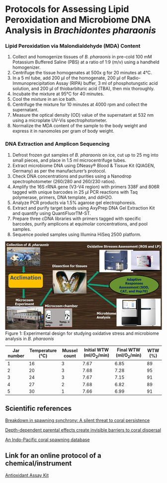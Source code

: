 # **Protocols for Assessing Lipid Peroxidation and Microbiome DNA Analysis in *Brachidontes pharaonis***

### **Lipid Peroxidation via Malondialdehyde (MDA) Content**

1. Collect and homogenize tissues of *B. pharaonis* in pre-cold 100 mM Potassium Buffered Saline (PBS) at a ratio of 1:9 (m/v) using a handheld homogenizer.
2. Centrifuge the tissue homogenates at 500x g for 20 minutes at 4°C.
3. In a 5 ml tube, add 200 µl of the homogenate, 200 µl of Radio-Immunoprecipitation Assay (RIPA) buffer, 3 ml of phosphotungstic acid solution, and 200 µl of thiobarbituric acid (TBA), then mix thoroughly.
4. Incubate the mixture at 95°C for 40 minutes.
5. Cool the mixture in an ice bath.
6. Centrifuge the mixture for 10 minutes at 4000 rpm and collect the supernatant.
7. Measure the optical density (OD) value of the supernatant at 532 nm using a microplate UV-Vis spectrophotometer.
8. Normalize the MDA content of the sample to the body weight and express it in nanomoles per gram of body weight.

### **DNA Extraction and Amplicon Sequencing**

1. Defrost frozen gut samples of *B. pharaonis* on ice, cut up to 25 mg into small pieces, and place in 1.5 ml microcentrifuge tubes.
2. Extract microbiome DNA using DNeasy® Blood & Tissue Kit (QIAGEN, Germany) as per the manufacturer’s protocol.
3. Check DNA concentrations and purities using a Nanodrop spectrophotometer (260/280 and 260/230 ratios).
4. Amplify the 16S rRNA gene (V3-V4 region) with primers 338F and 806R tagged with unique barcodes in 25 µl PCR reactions with Taq polymerase, primers, DNA template, and ddH2O.
5. Analyze PCR products via 1.5% agarose gel electrophoresis.
6. Extract and purify target bands using AxyPrep DNA Gel Extraction Kit and quantify using QuantiFluorTM-ST.
7. Prepare three cDNA libraries with primers tagged with specific barcodes, purify amplicons at equimolar concentrations, and pool samples.
8. Sequence pooled samples using Illumina HiSeq 2500 platform.

![alt text](<Experimental design for studying oxidative stress and microbiome.png>)
Figure 1: Experimental design for studying oxidative stress and microbiome analysis in *B. pharaonis*

| Jar number | Temperature (°C) | Mussel count | Initial WTW (ml/O<sub>2</sub>/min) | Final WTW (ml/O<sub>2</sub>/min) | WTW (%) |
| ---------- | ----------- | ------------ | ----------- | --------- | ----------- |
| 1          | 16          | 3            | 7.67        | 6.85      | 89          |
| 2          | 20          | 3            | 7.68        | 7.28      | 95          |
| 3          | 24          | 3            | 7.67        | 7.15      | 91          |
| 4          | 27          | 2            | 7.68        | 6.82      | 89          |
| 5          | 30          | 1            | 7.66        | 6.99      | 91          |

## **Scientific references**

[Breakdown in spawning synchrony: A silent threat to coral persistence](https://www.science.org/doi/full/10.1126/science.aax0110)

[Depth-dependent parental effects create invisible barriers to coral dispersal ](https://www.nature.com/articles/s42003-021-01727-9)

[An Indo-Pacific coral spawning database ](https://www.nature.com/articles/s41597-020-00793-8)

## **Link for an online protocol of a chemical/instrument**
[Antioxidant Assay Kit ](https://www.sigmaaldrich.com/GR/en/product/sigma/cs0790#product-documentation)
